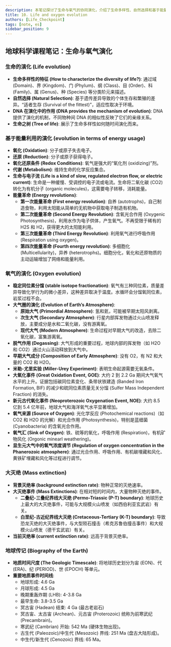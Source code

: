 ```yaml
---
description: 本笔记探讨了生命与氧气的协同演化，介绍了生命多样性、自然选择和基于能量利用的演化（能量革命），详细阐述了地球大气中氧气的演化过程（脱气作用、大氧化事件、氧气来源与汇），讨论了大灭绝事件及其原因，并回顾了地球历史上的重要地质事件时间线。
title: 10. Life and oxygen evolution
authors: [Life_Checkpoint]
tags: [note, es]
sidebar_position: 9
---
```

## 地球科学课程笔记：生命与氧气演化

### 生命的演化 (Life evolution)

*   **生命多样性的特征 (How to characterize the diversity of life?)**: 通过域 (Domain)、界 (Kingdom)、门 (Phylum)、纲 (Class)、目 (Order)、科 (Family)、属 (Genus)、种 (Species) 等分类阶元来描述。
*   **自然选择 (Natural Selection)**: 基于遗传差异导致的个体生存和繁殖的差异。“适者生存 (Survival of the fittest)”，适应性取决于环境。
*   **DNA 在演化中的作用 (DNA provides the mechanism of evolution)**: DNA 提供了演化的机制，不同物种间 DNA 的相似性反映了它们的亲缘关系。
*   **生命之树 (Tree of life)**: 展示了生命多样性如何随时间演化而来。

### 基于能量利用的演化 (evolution in terms of energy usage)

*   **氧化 (Oxidation)**: 分子或原子失去电子。
*   **还原 (Reduction)**: 分子或原子获得电子。
*   **氧化还原条件 (Redox Conditions)**: 氧气是强大的“氧化剂 (oxidizing)”剂。
*   **代谢 (Metabolism)**: 维持生命的化学反应集合。
*   **生命与电子流 (Life is a kind of slow, regulated electron flow, or electric current)**: 生命是一种缓慢、受调控的电子流或电流。生命将二氧化碳 (CO2) 转化为有机分子 (organic molecules)，这需要电子转移，消耗能量。
*   **能量革命 (Energy revolutions)**:
    *   **第一次能量革命 (First energy revolution)**: 自养 (autotrophs)，自己制造食物，利用太阳能从简单的无机物中获取电子制造有机物。
    *   **第二次能量革命 (Second Energy Revolution)**: 含氧光合作用 (Oxygenic Photosynthesis)，利用水作为电子供体，产生氧气。不再受限于稀有的 H2S 和 H2，获得更大的太阳能利用。
    *   **第三次能量革命 (Third Energy Revolution)**: 利用氧气进行呼吸作用 (Respiration using oxygen)。
    *   **第四次能量革命 (Fourth energy revolution)**: 多细胞化 (Multicellularity)，异养 (heterotrophs)。细胞分化，氧化和还原物质的主动运输增加了网络和能量利用。

### 氧气的演化 (Oxygen evolution)

*   **稳定同位素分馏 (stable isotope fractionation)**: 氧气有三种同位素，质量差异导致化学行为的微小差异，这种差异取决于温度。水循环会分馏氧同位素，岩浆过程不会。
*   **大气圈的演化 (Evolution of Earth’s Atmosphere)**:
    *   **原始大气 (Primordial Atmosphere)**: 氢和氦，可能被早期太阳风剥离。
    *   **次生大气 (Secondary Atmosphere)**: 行星内部挥发物通过火山喷发释放，主要成分是水和二氧化碳，没有游离氧。
    *   **现代大气 (Modern Atmosphere)**: 生命过程对早期大气的改造，去除二氧化碳，富集游离氧。
*   **脱气作用 (Degassing)**: 大气形成的重要过程，地球内部的挥发物（如 H2O 和 CO2）通过火山活动释放到大气中。
*   **早期大气成分 (Composition of Early Atmosphere)**: 没有 O2，有 N2 和大量的 CO2 和 H2O。
*   **米勒-尤里实验 (Miller-Urey Experiment)**: 表明生命起源需要无氧条件。
*   **大氧化事件 (Great Oxidation Event, GOE)**: 大约 2 到 2.2 Ga 期间大气氧气水平的上升。证据包括碳同位素变化、条带状铁建造 (Banded Iron Formation, BIF) 的减少和硫同位素质量无关分馏 (Sulfer Mass Independent Fraction) 的消失。
*   **新元古代氧化事件 (Neoproterozoic Oxygenation Event, NOE)**: 大约 8.5 亿到 5.4 亿年前，地球大气和海洋氧气水平显著增加。
*   **氧气来源 (Source of Oxygen)**: 光化学反应 (Photochemical reactions)（如 CO2 和 H2O 的光解）和光合作用 (Photosynthesis)，特别是蓝细菌 (Cyanobacteria) 的含氧光合作用。
*   **氧气汇 (Sink of Oxygen)**: 铁、硫等的氧化，呼吸作用 (Respiration)，有机矿物风化 (Orgonic minearl weathering)。
*   **显生元大气中的氧气浓度调节 (Regulation of oxygen concentration in the Phanerozoic atmosphere)**: 通过光合作用、呼吸作用、有机碳埋藏和风化、黄铁矿埋藏和风化等过程进行调节。

### 大灭绝 (Mass extinction)

*   **背景灭绝率 (background extinction rate)**: 物种正常的灭绝速率。
*   **大灭绝事件 (Mass Extinctions)**: 在相对短的时间内，大量物种灭绝的事件。
    *   **二叠纪-三叠纪界线大灭绝 (Permo-Triassic (P-T) boundary)**: 地球历史上最大的大灭绝事件，可能与大规模火山喷发（如西伯利亚玄武岩）有关。
    *   **白垩纪-古近纪界线大灭绝 (Cretaceous-Tertiary (K-T) boundary)**: 导致恐龙灭绝的大灭绝事件，与大型陨石撞击（希克苏鲁伯撞击事件）和大规模火山喷发（德干玄武岩）有关。
*   **当前灭绝率 (current extinction rate)**: 远高于背景灭绝率。

### 地球传记 (Biography of the Earth)

*   **地质时间尺度 (The Geologic Timescale)**: 将地球历史划分为宙 (EON)、代 (ERA)、纪 (PERIOD)、世 (EPOCH) 等单元。
*   **重要地质事件时间线**:
    *   地球形成: 4.6 Ga
    *   月球形成: 4.5 Ga
    *   晚期重轰炸期 (LHB): 4-3.8 Ga
    *   最早生命: 3.8-3.5 Ga
    *   冥古宙 (Hadean) 结束: 4 Ga (最古老岩石)
    *   冥古宙、太古宙 (Archean)、元古宙 (Proterozoic) 统称为前寒武纪 (Precambrain)。
    *   寒武纪 (Cambrian) 开始: 542 Ma (硬体生物出现)。
    *   古生代 (Paleozoic)/中生代 (Mesozoic) 界线: 251 Ma (盘古大陆形成)。
    *   中生代/新生代 (Cenozoic) 界线: 65 Ma。